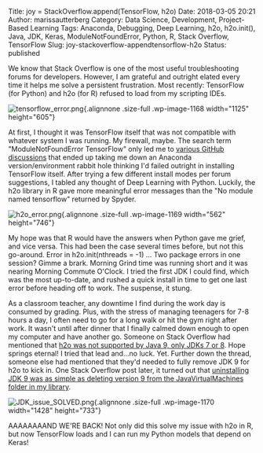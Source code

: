 Title: joy = StackOverflow.append(TensorFlow, h2o)
Date: 2018-03-05 20:21
Author: marissautterberg
Category: Data Science, Development, Project-Based Learning
Tags: Anaconda, Debugging, Deep Learning, h2o, h2o.init(), Java, JDK, Keras, ModuleNotFoundError, Python, R, Stack Overflow, TensorFlow
Slug: joy-stackoverflow-appendtensorflow-h2o
Status: published

We know that Stack Overflow is one of the most useful troubleshooting
forums for developers. However, I am grateful and outright elated every
time it helps me solve a persistent frustration. Most recently:
TensorFlow (for Python) and h2o (for R) refused to load from my
scripting IDEs.

![tensorflow\_error.png](https://utterbergdatadev.files.wordpress.com/2018/03/tensorflow_error.png){.alignnone
.size-full .wp-image-1168 width="1125" height="605"}

At first, I thought it was TensorFlow itself that was not compatible
with whatever system I was running. My firewall, maybe. The search term
"ModuleNotFoundError TensorFlow" only led me to [various GitHub
discussions](https://www.google.com/search?q=modulenotfounderror+no+module+named+%27tensorflow%27&oq=modulenotfound+error&aqs=chrome.5.69i57j0l5.8615j0j1&sourceid=chrome&ie=UTF-8)
that ended up taking me down an Anaconda version/environment rabbit hole
thinking I'd failed outright in installing TensorFlow itself. After
trying a few different install modes per forum suggestions, I tabled any
thought of Deep Learning with Python. Luckily, the h2o library in R gave
more meaningful error messages than the "No module named tensorflow"
returned by Spyder.

![h2o\_error.png](https://utterbergdatadev.files.wordpress.com/2018/03/h2o_error.png){.alignnone
.size-full .wp-image-1169 width="562" height="746"}

My hope was that R would have the answers when Python gave me grief, and
vice versa. This had been the case several times before, but not this
go-around. Error in h2o.init(nthreads = -1) ... Two package errors in
one session? Gimme a brark. Morning Grind time was running short and it
was nearing Morning Commute O'Clock. I tried the first JDK I could find,
which was the most up-to-date, and rushed a quick install in time to get
one last error before heading off to work. The suspense, it stung.

As a classroom teacher, any downtime I find during the work day is
consumed by grading. Plus, with the stress of managing teenagers for 7-8
hours a day, I often need to go for a long walk or hit the gym right
after work. It wasn't until after dinner that I finally calmed down
enough to open my computer and have another go. Someone on Stack
Overflow had mentioned that [h2o was not supported by Java 9, only JDKs
7 or
8](https://stackoverflow.com/questions/46392394/error-with-h2o-in-r-cant-connect-to-local-host).
Hope springs eternal! I tried that lead and...no luck. Yet. Further down
the thread, someone else had mentioned that they'd needed to fully
remove JDK 9 for h2o to kick in. One Stack Overflow post later, it
turned out that [uninstalling JDK 9 was as simple as deleting version 9
from the JavaVirtualMachines folder in my
library](https://stackoverflow.com/questions/47897097/how-to-uninstall-java-9-on-macos-sierra).

![JDK\_issue\_SOLVED.png](https://utterbergdatadev.files.wordpress.com/2018/03/jdk_issue_solved.png){.alignnone
.size-full .wp-image-1170 width="1428" height="733"}

AAAAAAAAND WE'RE BACK! Not only did this solve my issue with h2o in R,
but now TensorFlow loads and I can run my Python models that depend on
Keras!

